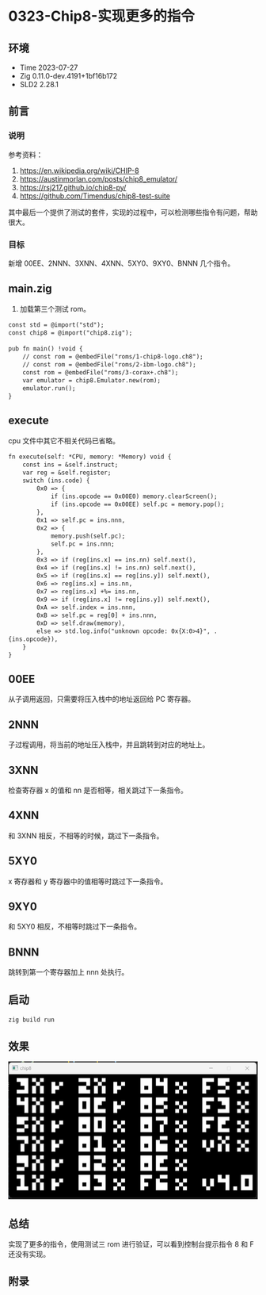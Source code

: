 # 0323-Chip8-实现更多的指令

## 环境

- Time 2023-07-27
- Zig 0.11.0-dev.4191+1bf16b172
- SLD2 2.28.1

## 前言

### 说明

参考资料：

1. <https://en.wikipedia.org/wiki/CHIP-8>
2. <https://austinmorlan.com/posts/chip8_emulator/>
3. <https://rsj217.github.io/chip8-py/>
4. <https://github.com/Timendus/chip8-test-suite>

其中最后一个提供了测试的套件，实现的过程中，可以检测哪些指令有问题，帮助很大。

### 目标

新增 00EE、2NNN、3XNN、4XNN、5XY0、9XY0、BNNN 几个指令。

## main.zig

1. 加载第三个测试 rom。

```zig
const std = @import("std");
const chip8 = @import("chip8.zig");

pub fn main() !void {
    // const rom = @embedFile("roms/1-chip8-logo.ch8");
    // const rom = @embedFile("roms/2-ibm-logo.ch8");
    const rom = @embedFile("roms/3-corax+.ch8");
    var emulator = chip8.Emulator.new(rom);
    emulator.run();
}
```

## execute

cpu 文件中其它不相关代码已省略。

```zig
fn execute(self: *CPU, memory: *Memory) void {
    const ins = &self.instruct;
    var reg = &self.register;
    switch (ins.code) {
        0x0 => {
            if (ins.opcode == 0x00E0) memory.clearScreen();
            if (ins.opcode == 0x00EE) self.pc = memory.pop();
        },
        0x1 => self.pc = ins.nnn,
        0x2 => {
            memory.push(self.pc);
            self.pc = ins.nnn;
        },
        0x3 => if (reg[ins.x] == ins.nn) self.next(),
        0x4 => if (reg[ins.x] != ins.nn) self.next(),
        0x5 => if (reg[ins.x] == reg[ins.y]) self.next(),
        0x6 => reg[ins.x] = ins.nn,
        0x7 => reg[ins.x] +%= ins.nn,
        0x9 => if (reg[ins.x] != reg[ins.y]) self.next(),
        0xA => self.index = ins.nnn,
        0xB => self.pc = reg[0] + ins.nnn,
        0xD => self.draw(memory),
        else => std.log.info("unknown opcode: 0x{X:0>4}", .{ins.opcode}),
    }
}
```

## 00EE

从子调用返回，只需要将压入栈中的地址返回给 PC 寄存器。

## 2NNN

子过程调用，将当前的地址压入栈中，并且跳转到对应的地址上。

## 3XNN

检查寄存器 x 的值和 nn 是否相等，相关跳过下一条指令。

## 4XNN

和 3XNN 相反，不相等的时候，跳过下一条指令。

## 5XY0

x 寄存器和 y 寄存器中的值相等时跳过下一条指令。

## 9XY0

和 5XY0 相反，不相等时跳过下一条指令。

## BNNN

跳转到第一个寄存器加上 nnn 处执行。

## 启动

`zig build run`

## 效果

![窗口][1]

## 总结

实现了更多的指令，使用测试三 rom 进行验证，可以看到控制台提示指令 8 和 F 还没有实现。

[1]: images/more-code.png

## 附录
